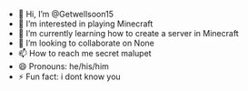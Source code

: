 - 👋 Hi, I’m @Getwellsoon15
- 👀 I’m interested in playing Minecraft 
- 🌱 I’m currently learning how to create a server in Minecraft 
- 💞️ I’m looking to collaborate on None
- 📫 How to reach me secret malupet
- 😄 Pronouns: he/his/him
- ⚡ Fun fact: i dont know you

<!---
Getwellsoon15/Getwellsoon15 is a ✨ special ✨ repository because its `README.md` (this file) appears on your GitHub profile.
You can click the Preview link to take a look at your changes.
--->
